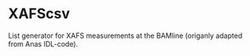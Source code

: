 # XAFScsv
List generator for XAFS measurements at the BAMline (origanly adapted from Anas IDL-code).
